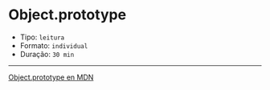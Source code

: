 # Object.prototype

* Tipo: `leitura`
* Formato: `individual`
* Duração: `30 min`

***

[Object.prototype en MDN](https://developer.mozilla.org/en-US/docs/Web/JavaScript/Reference/Global_Objects/Object/prototype)
